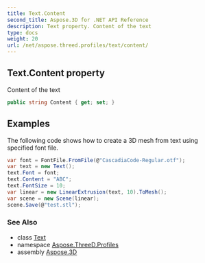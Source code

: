 ```yaml
---
title: Text.Content
second_title: Aspose.3D for .NET API Reference
description: Text property. Content of the text
type: docs
weight: 20
url: /net/aspose.threed.profiles/text/content/
---
```

## Text.Content property

Content of the text

```csharp
public string Content { get; set; }
```

## Examples

The following code shows how to create a 3D mesh from text using specified font file.

```csharp
var font = FontFile.FromFile(@"CascadiaCode-Regular.otf");
var text = new Text();
text.Font = font;
text.Content = "ABC";
text.FontSize = 10;
var linear = new LinearExtrusion(text, 10).ToMesh();
var scene = new Scene(linear);
scene.Save(@"test.stl");
```

### See Also

* class [Text](../)
* namespace [Aspose.ThreeD.Profiles](../../text/)
* assembly [Aspose.3D](../../../)


